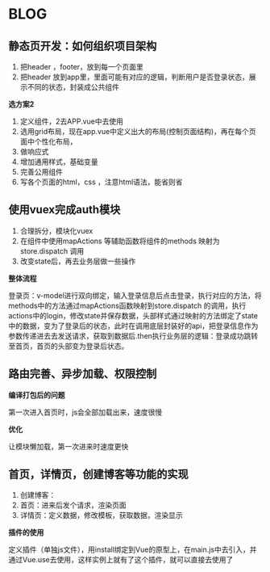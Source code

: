 # BLOG
## 静态页开发：如何组织项目架构
1. 把header ，footer，放到每一个页面里
2. 把header 放到app里，里面可能有对应的逻辑，判断用户是否登录状态，展示不同的状态，封装成公共组件

**选方案2**
1. 定义组件，2去APP.vue中去使用
2. 选用grid布局，现在app.vue中定义出大的布局(控制页面结构)，再在每个页面中个性化布局，
3. 做响应式
4. 增加通用样式，基础变量
5. 完善公用组件
6. 写各个页面的html，css ，注意html语法，能省则省

## 使用vuex完成auth模块
1. 合理拆分，模块化vuex
2. 在组件中使用mapActions 等辅助函数将组件的methods 映射为store.dispatch 调用
3. 改变state后，再去业务层做一些操作

**整体流程**

登录页：v-model进行双向绑定，输入登录信息后点击登录，执行对应的方法，将methods中的方法通过mapActions函数映射到store.dispatch 的调用，执行actions中的login，修改state并保存数据，头部样式通过映射的方法绑定了state中的数据，变为了登录后的状态，此时在调用底层封装好的api，把登录信息作为参数传递进去去发送请求，获取到数据后.then执行业务层的逻辑：登录成功跳转至首页，首页的头部变为登录后状态。

## 路由完善、异步加载、权限控制
**编译打包后的问题**

第一次进入首页时，js会全部加载出来，速度很慢

**优化**

让模块懒加载，第一次进来时速度更快

## 首页，详情页，创建博客等功能的实现
1. 创建博客：
2. 首页：进来后发个请求，渲染页面
3. 详情页：定义数据，修改模板，获取数据，渲染显示

**插件的使用**

定义插件（单独js文件），用install绑定到Vue的原型上，在main.js中去引入，并通过Vue.use去使用，这样实例上就有了这个插件，就可以直接去使用了
